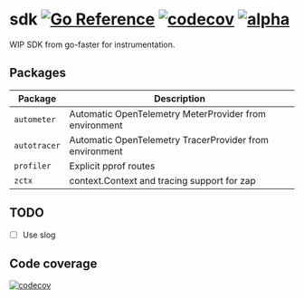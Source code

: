# sdk [![Go Reference](https://img.shields.io/badge/go-pkg-00ADD8)](https://pkg.go.dev/github.com/go-faster/sdk#section-documentation) [![codecov](https://img.shields.io/codecov/c/github/go-faster/sdk?label=cover)](https://codecov.io/gh/go-faster/sdk) [![alpha](https://img.shields.io/badge/-experimental-blueviole)](https://go-faster.org/docs/projects/status#experimental)

WIP SDK from go-faster for instrumentation.

## Packages

| Package      | Description                                             |
|--------------|---------------------------------------------------------|
| `autometer`  | Automatic OpenTelemetry MeterProvider from environment  |
| `autotracer` | Automatic OpenTelemetry TracerProvider from environment |
| `profiler`   | Explicit pprof routes                                   |
| `zctx`       | context.Context and tracing support for zap             |

## TODO
- [ ] Use slog


## Code coverage 

[![codecov](https://codecov.io/gh/go-faster/sdk/branch/main/graphs/sunburst.svg?token=cEE7AZ38Ho)](https://codecov.io/gh/go-faster/sdk)
